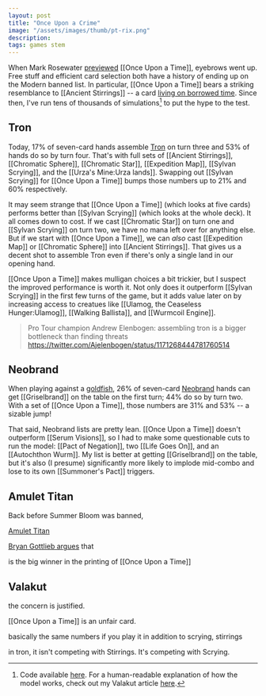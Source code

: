 ```yaml
---
layout: post
title: "Once Upon a Crime"
image: "/assets/images/thumb/pt-rix.png"
description: 
tags: games stem
---
```


When Mark Rosewater [previewed](https://magic.wizards.com/en/articles/archive/making-magic/eldraine-or-shine-2019-09-09) [[Once Upon a Time]], eyebrows went up. Free stuff and efficient card selection both have a history of ending up on the Modern banned list. In particular, [[Once Upon a Time]] bears a striking resemblance to [[Ancient Stirrings]] -- a card [living on borrowed time](https://magic.wizards.com/en/articles/archive/news/january-21-2019-banned-and-restricted-announcement). Since then, I've run tens of thousands of simulations[^1] to put the hype to the test. 

[^1]: Code available [here](https://github.com/charles-uno/amulet). For a human-readable explanation of how the model works, check out my Valakut article [here](http://charles.uno/valakut-simulation/). 


## Tron

Today, 17% of seven-card hands assemble [Tron](https://www.mtggoldfish.com/archetype/modern-tron-46482#paper) on turn three and 53% of hands do so by turn four. That's with full sets of [[Ancient Stirrings]], [[Chromatic Sphere]], [[Chromatic Star]], [[Expedition Map]], [[Sylvan Scrying]], and the [[Urza's Mine:Urza lands]]. Swapping out [[Sylvan Scrying]] for [[Once Upon a Time]] bumps those numbers up to 21% and 60% respectively. 

It may seem strange that [[Once Upon a Time]] (which looks at five cards) performs better than [[Sylvan Scrying]] (which looks at the whole deck). It all comes down to cost. If we cast [[Chromatic Star]] on turn one and [[Sylvan Scrying]] on turn two, we have no mana left over for anything else. But if we start with [[Once Upon a Time]], we can *also* cast [[Expedition Map]] or [[Chromatic Sphere]] into [[Ancient Stirrings]]. That gives us a decent shot to assemble Tron even if there's only a single land in our opening hand. 

[[Once Upon a Time]] makes mulligan choices a bit trickier, but I suspect the improved performance is worth it. Not only does it outperform [[Sylvan Scrying]] in the first few turns of the game, but it adds value later on by increasing access to creatues like [[Ulamog, the Ceaseless Hunger:Ulamog]], [[Walking Ballista]], and [[Wurmcoil Engine]]. 


> Pro Tour champion Andrew Elenbogen: assembling tron is a bigger bottleneck than finding threats https://twitter.com/Ajelenbogen/status/1171268444781760514


## Neobrand

When playing against a [goldfish](https://mtg.gamepedia.com/Goldfishing), 26% of seven-card [Neobrand](https://www.mtggoldfish.com/archetype/modern-neobrand#paper) hands can get [[Griselbrand]] on the table on the first turn; 44% do so by turn two. With a set of [[Once Upon a Time]], those numbers are 31% and 53% -- a sizable jump!

That said, Neobrand lists are pretty lean. [[Once Upon a Time]] doesn't outperform [[Serum Visions]], so I had to make some questionable cuts to run the model: [[Pact of Negation]], two [[Life Goes On]], and an [[Autochthon Wurm]]. My list is better at getting [[Griselbrand]] on the table, but it's also (I presume) significantly more likely to implode mid-combo and lose to its own [[Summoner's Pact]] triggers. 


## Amulet Titan

Back before Summer Bloom was banned, 


[Amulet Titan](https://www.mtggoldfish.com/archetype/modern-amulet-titan-88330#paper) 



[Bryan Gottlieb argues](http://www.starcitygames.com/articles/39061_If-Its-Free-Its-Me-How-Once-Upon-A-Time-Impacts-Modern.html) that 


 is the big winner in the printing of [[Once Upon a Time]]




## Valakut



















the concern is justified. 

[[Once Upon a Time]] is an unfair card. 




basically the same numbers if you play it in addition to scrying, stirrings


in tron, it isn't competing with Stirrings. It's competing with Scrying.

